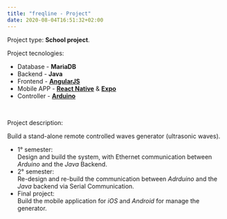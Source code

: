 ```yaml
---
title: "freqline - Project"
date: 2020-08-04T16:51:32+02:00
---
```


Project type: **School project**.

Project tecnologies:
- Database - **MariaDB**
- Backend - **Java**
- Frontend - [**AngularJS**](https://angularjs.org)
- Mobile APP - [**React Native**](https://reactnative.dev) & [**Expo**](https://expo.io)
- Controller - [**Arduino**](https://www.arduino.cc)

&nbsp;

Project description:  

Build a stand-alone remote controlled waves generator (ultrasonic waves). 
- 1&deg; semester:   
Design and build the system, with Ethernet communication between *Arduino* and the *Java* Backend.
- 2&deg; semester:  
Re-design and re-build the communication between *Adrduino* and the *Java* backend via Serial Communication.
- Final project:  
Build the mobile application for *iOS* and *Android* for manage the generator.
